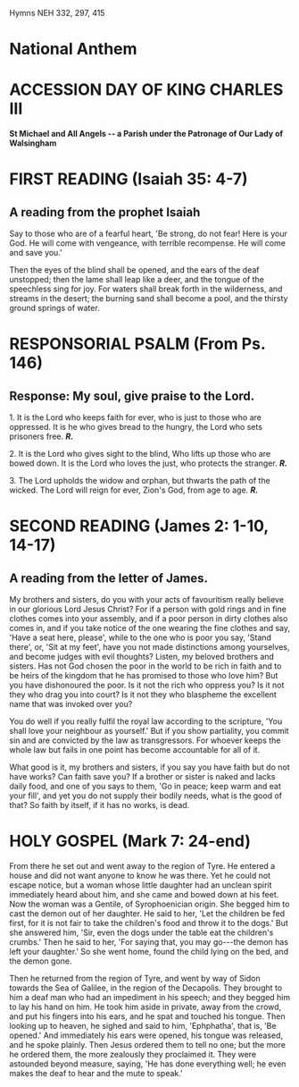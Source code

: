 Hymns NEH 332, 297, 415

# National Anthem

# ACCESSION DAY OF KING CHARLES III

**St Michael and All Angels -- a Parish under the Patronage of Our Lady
of Walsingham**

# FIRST READING (Isaiah 35: 4-7)

## A reading from the prophet Isaiah

Say to those who are of a fearful heart, 'Be strong, do not fear! Here
is your God. He will come with vengeance, with terrible recompense. He
will come and save you.'

Then the eyes of the blind shall be opened, and the ears of the deaf
unstopped; then the lame shall leap like a deer, and the tongue of the
speechless sing for joy. For waters shall break forth in the wilderness,
and streams in the desert; the burning sand shall become a pool, and the
thirsty ground springs of water.

# RESPONSORIAL PSALM (From Ps. 146)

## Response: My soul, give praise to the Lord.

1\. It is the Lord who keeps faith for ever,
who is just to those who are oppressed.
It is he who gives bread to the hungry,
the Lord who sets prisoners free. ***R.***

2\. It is the Lord who gives sight to the blind,
Who lifts up those who are bowed down.
It is the Lord who loves the just,
who protects the stranger. ***R.***

3\. The Lord upholds the widow and orphan,
but thwarts the path of the wicked.
The Lord will reign for ever,
Zion's God, from age to age. ***R.***

# SECOND READING (James 2: 1-10, 14-17)

## A reading from the letter of James.

My brothers and sisters, do you with your acts of favouritism really
believe in our glorious Lord Jesus Christ? For if a person with gold
rings and in fine clothes comes into your assembly, and if a poor person
in dirty clothes also comes in, and if you take notice of the one
wearing the fine clothes and say, 'Have a seat here, please', while to
the one who is poor you say, 'Stand there', or, 'Sit at my feet', have
you not made distinctions among yourselves, and become judges with evil
thoughts? Listen, my beloved brothers and sisters. Has not God chosen
the poor in the world to be rich in faith and to be heirs of the kingdom
that he has promised to those who love him? But you have dishonoured the
poor. Is it not the rich who oppress you? Is it not they who drag you
into court? Is it not they who blaspheme the excellent name that was
invoked over you?

You do well if you really fulfil the royal law according to the
scripture, 'You shall love your neighbour as yourself.' But if you show
partiality, you commit sin and are convicted by the law as
transgressors. For whoever keeps the whole law but fails in one point
has become accountable for all of it.

What good is it, my brothers and sisters, if you say you have faith but
do not have works? Can faith save you? If a brother or sister is naked
and lacks daily food, and one of you says to them, 'Go in peace; keep
warm and eat your fill', and yet you do not supply their bodily needs,
what is the good of that? So faith by itself, if it has no works, is
dead.

# HOLY GOSPEL (Mark 7: 24-end)

From there he set out and went away to the region of Tyre. He entered a
house and did not want anyone to know he was there. Yet he could not
escape notice, but a woman whose little daughter had an unclean spirit
immediately heard about him, and she came and bowed down at his
feet. Now the woman was a Gentile, of Syrophoenician origin. She begged
him to cast the demon out of her daughter. He said to her, 'Let the
children be fed first, for it is not fair to take the children's food
and throw it to the dogs.' But she answered him, 'Sir, even the dogs
under the table eat the children's crumbs.' Then he said to her, 'For
saying that, you may go---the demon has left your daughter.' So she went
home, found the child lying on the bed, and the demon gone.

Then he returned from the region of Tyre, and went by way of Sidon
towards the Sea of Galilee, in the region of the Decapolis. They brought
to him a deaf man who had an impediment in his speech; and they begged
him to lay his hand on him. He took him aside in private, away from the
crowd, and put his fingers into his ears, and he spat and touched his
tongue. Then looking up to heaven, he sighed and said to him,
'Ephphatha', that is, 'Be opened.' And immediately his ears were opened,
his tongue was released, and he spoke plainly. Then Jesus ordered them
to tell no one; but the more he ordered them, the more zealously they
proclaimed it. They were astounded beyond measure, saying, 'He has done
everything well; he even makes the deaf to hear and the mute to speak.'

